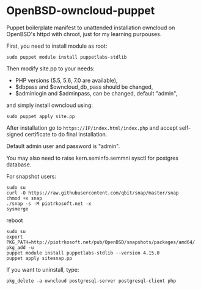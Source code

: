 # OpenBSD-owncloud-puppet
Puppet boilerplate manifest to unattended installation owncloud on OpenBSD's httpd with chroot, just for my learning purpouses.

First, you need to install module as root: 
```
sudo puppet module install puppetlabs-stdlib
```
Then modify site.pp to your needs:
- PHP versions (5.5, 5.6, 7.0 are available),
- $dbpass and $owncloud_db_pass should be changed,
- $adminlogin and $adminpass, can be changed, default "admin",

and simply install owncloud using:
```
sudo puppet apply site.pp
```
After installation go to `https://IP/index.html/index.php` and accept self-signed certificate to do final installation.

Default admin user and password is "admin".

You may also need to raise kern.seminfo.semmni sysctl for postgres database.

For snapshot users:
```
sudo su
curl -O https://raw.githubusercontent.com/qbit/snap/master/snap
chmod +x snap
./snap -s -M piotrkosoft.net -x
sysmerge
```
reboot
```
sudo su
export PKG_PATH=http://piotrkosoft.net/pub/OpenBSD/snapshots/packages/amd64/
pkg_add -u
puppet module install puppetlabs-stdlib --version 4.15.0
puppet apply sitesnap.pp
```
If you want to uninstall, type:
```
pkg_delete -a owncloud postgresql-server postgresql-client php
```
